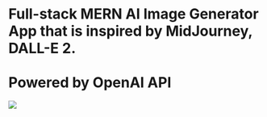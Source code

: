 <h1 classname-"bold"> Full-stack MERN AI Image Generator App that is inspired by MidJourney, DALL-E 2. <br> <br>Powered by OpenAI API<br> </h1>

<img src="https://user-images.githubusercontent.com/91045673/218023838-f9932c5b-5a5f-4540-82fa-3507dde134d2.png" />

